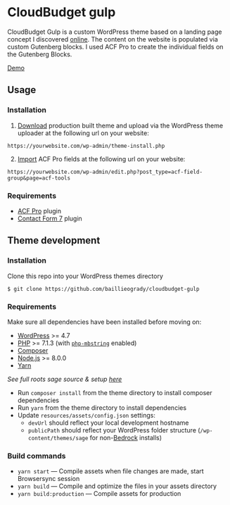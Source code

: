 # CloudBudget gulp

CloudBudget Gulp is a custom WordPress theme based on a landing page concept I discovered [online](https://dribbble.com/shots/8449132-CloudBudget-Business-Landing-Page-Figma-Freebie). The content on the website is populated via custom Gutenberg blocks. I used ACF Pro to create the individual fields on the Gutenberg Blocks.

[Demo](https://cloudbudget.baillieogrady.com)

## Usage

### Installation

1. [Download](https://baillieogrady.com/downloads/cloudbudget-gulp.zip) production built theme and upload via the WordPress theme uploader at the following url on your website:

```
https://yourwebsite.com/wp-admin/theme-install.php
```

2. [Import](https://github.com/baillieogrady/cloudbudget-gulp/blob/master/acf-export-2020-04-20.json) ACF Pro fields at the following url on your website:

```
https://yourwebsite.com/wp-admin/edit.php?post_type=acf-field-group&page=acf-tools
```

### Requirements

- [ACF Pro](https://www.advancedcustomfields.com/pro/) plugin
- [Contact Form 7](https://en-gb.wordpress.org/plugins/contact-form-7/) plugin

## Theme development

### Installation

Clone this repo into your WordPress themes directory

```
$ git clone https://github.com/baillieogrady/cloudbudget-gulp
```

### Requirements

Make sure all dependencies have been installed before moving on:

* [WordPress](https://wordpress.org/) >= 4.7
* [PHP](https://secure.php.net/manual/en/install.php) >= 7.1.3 (with [`php-mbstring`](https://secure.php.net/manual/en/book.mbstring.php) enabled)
* [Composer](https://getcomposer.org/download/)
* [Node.js](http://nodejs.org/) >= 8.0.0
* [Yarn](https://yarnpkg.com/en/docs/install)

*See full roots sage source & setup [here](https://github.com/roots/sage)*

* Run `composer install` from the theme directory to install composer dependencies 
* Run `yarn` from the theme directory to install dependencies
* Update `resources/assets/config.json` settings:
  * `devUrl` should reflect your local development hostname
  * `publicPath` should reflect your WordPress folder structure (`/wp-content/themes/sage` for non-[Bedrock](https://roots.io/bedrock/) installs)

### Build commands

* `yarn start` — Compile assets when file changes are made, start Browsersync session
* `yarn build` — Compile and optimize the files in your assets directory
* `yarn build:production` — Compile assets for production
